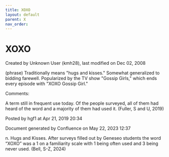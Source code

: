 ```yaml
---
title: XOXO
layout: default
parent: X
nav_order:
---
```


# XOXO

Created by  Unknown User (kmh28), last modified on Dec 02, 2008

(phrase) Traditionally means &quot;hugs and kisses.&quot; Somewhat generalized to bidding farewell. Popularized by the TV show &quot;Gossip Girls,&quot; which ends every episode with &quot;XOXO Gossip Girl.&quot; 

Comments:

A term still in frequent use today. Of the people surveyed, all of them had heard of the word and a majority of them had used it. (Fuller, S and U, 2019)

Posted by hgf1 at Apr 21, 2019 20:34

Document generated by Confluence on May 22, 2023 12:37

n. Hugs and Kisses. After surveys filled out by Geneseo students the word “XOXO” was a 1 on a familiarity scale with 1 being often used and 3 being never used. (Bell, S-Z, 2024)

